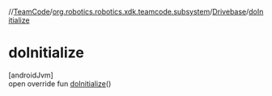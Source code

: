 //[TeamCode](../../../index.md)/[org.robotics.robotics.xdk.teamcode.subsystem](../index.md)/[Drivebase](index.md)/[doInitialize](do-initialize.md)

# doInitialize

[androidJvm]\
open override fun [doInitialize](do-initialize.md)()
